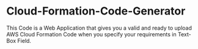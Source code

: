 # Cloud-Formation-Code-Generator
This Code is a Web Application that gives you a valid and ready to upload AWS Cloud Formation Code when you specify your requirements in Text-Box Field.
